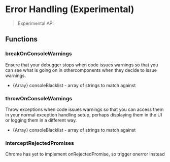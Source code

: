 # Error Handling (Experimental)

> Experimental API

## Functions

### breakOnConsoleWarnings

Ensure that your debugger stops when code issues warnings so that
you can see what is going on in othercomponents when they decide
to issue warnings.
 * {Array} consoleBlacklist - array of strings to match against

### throwOnConsoleWarnings

Throw exceptions when code issues warnings so that
you can access them in your normal exception handling setup, perhaps
displaying them in the UI or logging them in a different way.

* {Array} consoleBlacklist - array of strings to match against

### interceptRejectedPromises

Chrome has yet to implement onRejectedPromise, so trigger onerror instead
